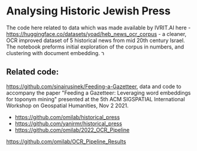 # Analysing Historic Jewish Press
The code here related to data which was made available by IVRIT.AI here - https://huggingface.co/datasets/yoad/heb_news_ocr_corpus - a cleaner, OCR improved dataset of 5 historical news from mid 20th century Israel. The notebook preforms initial exploration of the corpus in numbers, and clustering with document embedding.
ר
## Related code:

https://github.com/sinairusinek/Feeding-a-Gazetteer, data and code to accompany the paper "Feeding a Gazetteer: Leveraging word embeddings for toponym mining" presented at the 5th ACM SIGSPATIAL International Workshop on Geospatial Humanities, Nov 2 2021.


* https://github.com/omilab/historical_press
* https://github.com/yanirmr/historical_press
* https://github.com/omilab/2022_OCR_Pipeline

https://github.com/omilab/OCR_Pipeline_Results
